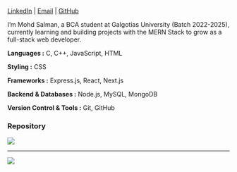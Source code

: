[LinkedIn](https://linkedin.com/in/mohdsalman029) | [Email](mailto:salman029sheikh@gmail.com) | [GitHub](https://github.com/mohdsalman029)

I’m Mohd Salman, a BCA student at Galgotias University (Batch 2022-2025), currently learning and building projects with the MERN Stack to grow as a full-stack web developer.


**Languages :** 
C, C++, JavaScript, HTML

**Styling :** 
CSS 

**Frameworks :** 
Express.js, React, Next.js 

**Backend & Databases :** 
Node.js, MySQL, MongoDB  

**Version Control & Tools :** 
Git, GitHub  

###  Repository
![](https://github-contributor-stats.vercel.app/api?username=mohdsalman029&limit=5&theme=dark&combine_all_yearly_contributions=true)

---
[![](https://visitcount.itsvg.in/api?id=mohdsalman029&icon=0&color=0)](https://visitcount.itsvg.in)

<!-- Proudly created with GPRM ( https://gprm.itsvg.in ) -->
